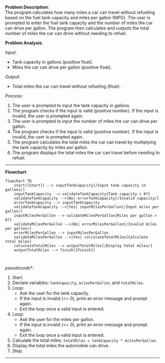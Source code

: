 **Problem Description**:  
The program calculates how many miles a car can travel without refueling based on the fuel tank capacity and miles per gallon (MPG). The user is prompted to enter the fuel tank capacity and the number of miles the car can drive per gallon. The program then calculates and outputs the total number of miles the car can drive without needing to refuel.

**Problem Analysis**:  

*Input*:  
- Tank capacity in gallons (positive float).  
- Miles the car can drive per gallon (positive float).  

*Output*:  
- Total miles the car can travel without refueling (float).  

*Process*:  
1. The user is prompted to input the tank capacity in gallons.
2. The program checks if the input is valid (positive number). If the input is invalid, the user is prompted again.
3. The user is prompted to input the number of miles the car can drive per gallon.
4. The program checks if the input is valid (positive number). If the input is invalid, the user is prompted again.
5. The program calculates the total miles the car can travel by multiplying the tank capacity by miles per gallon.
6. The program displays the total miles the car can travel before needing to refuel.

---
**Flowchart**:  

```mermaid
flowchart TD
    start([Start]) --> inputTankCapacity[/Input tank capacity in gallons/]
    inputTankCapacity --> validateTankCapacity{Tank capacity > 0?}
    validateTankCapacity -->|No| errorTankCapacity[/Invalid capacity/]
    errorTankCapacity --> inputTankCapacity
    validateTankCapacity -->|Yes| inputMilesPerGallon[/Input miles per gallon/]
    inputMilesPerGallon --> validateMilesPerGallon{Miles per gallon > 0?}
    validateMilesPerGallon -->|No| errorMilesPerGallon[/Invalid miles per gallon/]
    errorMilesPerGallon --> inputMilesPerGallon
    validateMilesPerGallon -->|Yes| calculateTotalMiles[Calculate total miles]
    calculateTotalMiles --> outputTotalMiles[/Display total miles/]
    outputTotalMiles --> finish([Finish])



```
*pseudocode**:  

1. Start.  
2. Declare variables: `tankCapacity`, `milesPerGallon`, and `totalMiles`.  
3. Loop:  
   - Ask the user for the tank capacity.  
   - If the input is invalid (<= 0), print an error message and prompt again.  
   - Exit the loop once a valid input is entered.  
4. Loop:  
   - Ask the user for the miles per gallon.  
   - If the input is invalid (<= 0), print an error message and prompt again.  
   - Exit the loop once a valid input is entered.  
5. Calculate the total miles: `totalMiles = tankCapacity * milesPerGallon`.  
6. Display the total miles the automobile can drive.  
7. Stop.

---


